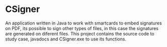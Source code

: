 # CSigner
An application written in Java to work with smartcards to embed signatures on PDF, its possible to sign other types of files, in this case the signatures are generated on diferent files.
This project contains the source code to study case, javadocs and CSigner.exe to use its functions.
